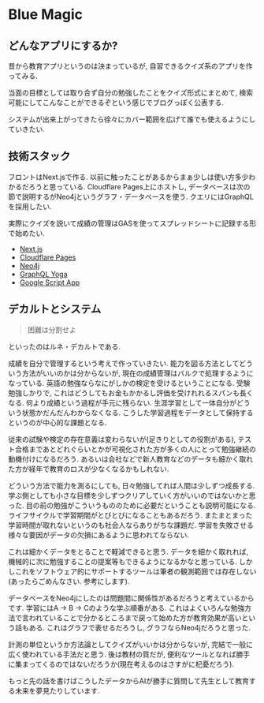 # Blue Magic

## どんなアプリにするか?

昔から教育アプリというのは決まっているが, 自習できるクイズ系のアプリを作ってみる. 

当面の目標としては取り合ず自分の勉強したことをクイズ形式にまとめて, 検索可能にしてこんなことができるぞという感じでブログっぽく公表する. 

システムが出来上がってきたら徐々にカバー範囲を広げて誰でも使えるようにしていきたい.

## 技術スタック

フロントはNext.jsで作る. 以前に触ったことがあるからまぁ少しは使い方多少わかるだろうと思っている. Cloudflare Pages上にホストし, データベースは次の節で説明するがNeo4jというグラフ・データベースを使う. クエリにはGraphQLを採用したい.

実際にクイズを説いて成績の管理はGASを使ってスプレッドシートに記録する形で始めたい.

* [Next.js](https://nextjs.org/)
* [Cloudflare Pages](https://pages.cloudflare.com/)
* [Neo4j](https://neo4j.com/)
* [GraphQL Yoga](https://the-guild.dev/graphql/yoga-server)
* [Google Script App](https://www.google.com/script/start/)


## デカルトとシステム

> 困難は分割せよ

といったのはルネ・デカルトである. 

成績を自分で管理するという考えで作っていきたい. 能力を図る方法としてどういう方法がいいのかは分からないが, 現在の成績管理はバルクで処理するようになっている. 英語の勉強ならなにがしかの検定を受けるということになる. 受験勉強しかりで, これはどうしてもお金もかかるし評価を受けれれるスパンも長くなる. 何より成績という過程が手元に残らない. 生涯学習として一体自分がどういう状態かだんだんわからなくなる. こうした学習過程をデータとして保持するというのが中心的な課題となる.

従来の試験や検定の存在意義は変わらないが(足きりとしての役割がある), テスト合格まであとどれぐらいとかが可視化された方が多くの人にとって勉強継続の動機付けになるだろう. あるいは会社などで新人教育などのデータも細かく取れた方が経年で教育のロスが少なくなるかもしれない.

どういう方法で能力を測るにしても, 日々勉強してれば人間は少しずつ成長する. 学ぶ側としても小さな目標を少しずつクリアしていく方がいいのではないかと思った. 目の前の勉強がこういうもののために必要だということも説明可能になる. ライフサイクルで学習期間がとびとびになることもあるだろう. またまとまった学習時間が取れないというのも社会人ならありがちな課題だ. 学習を失敗させる様々な要因がデータの欠損にあるように思われてならない.

これは細かくデータをとることで軽減できると思う. データを細かく取れれば, 機械的に次に勉強することの提案等もできるようになるかなと思っている. しかしこれをソフトウェア的にサポートするツールは筆者の観測範囲では存在しない(あったらごめんなさい. 参考にします).

データベースをNeo4jにしたのは問題間に関係性があるだろうと考えているからです. 学習にはA -> B -> Cのような学ぶ順番がある. これはよくいろんな勉強方法で言われていることで分かるところまで戻って始めた方が教育効果が高いという話もある. これはグラフで表せるだろうし, グラフならNeo4jだろうと思った.

計測の単位というか方法論としてクイズがいいかは分からないが, 完結で一般に広く使われている手法だと思う. 後は教材の質だが, 便利なツールとなれば勝手に集まってくるのではないだろうか(現在考えるのはさすがに杞憂だろう).

もっと先の話を書けばこうしたデータからAIが勝手に質問して先生として教育する未来を夢見たりしています.
